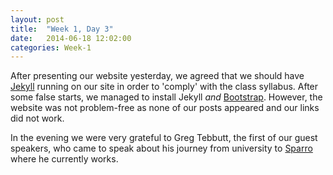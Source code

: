 ```yaml
---
layout: post
title:  "Week 1, Day 3"
date:   2014-06-18 12:02:00
categories: Week-1
---
```


After presenting our website yesterday, we agreed that we should have <a href="http://jekyllrb.com/">Jekyll</a> running on our site in order to 'comply' with the class syllabus. After some false starts, we managed to install Jekyll *and* <a href="http://getbootstrap.com/">Bootstrap</a>. However, the website was not problem-free as none of our posts appeared and our links did not work.

In the evening we were very grateful to Greg Tebbutt, the first of our guest speakers, who came to speak about his journey from university to <a href="http://sparrho.com/">Sparro</a> where he currently works. 
